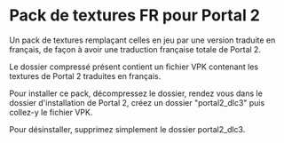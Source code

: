 # Pack de textures FR pour Portal 2
Un pack de textures remplaçant celles en jeu par une version traduite en français, de façon à avoir une traduction française totale de Portal 2.

Le dossier compressé présent contient un fichier VPK contenant les textures de Portal 2 traduites en français.

Pour installer ce pack, décompressez le dossier, rendez vous dans le dossier d'installation de Portal 2, créez un dossier "portal2_dlc3" puis collez-y le fichier VPK.

Pour désinstaller, supprimez simplement le dossier portal2_dlc3.
